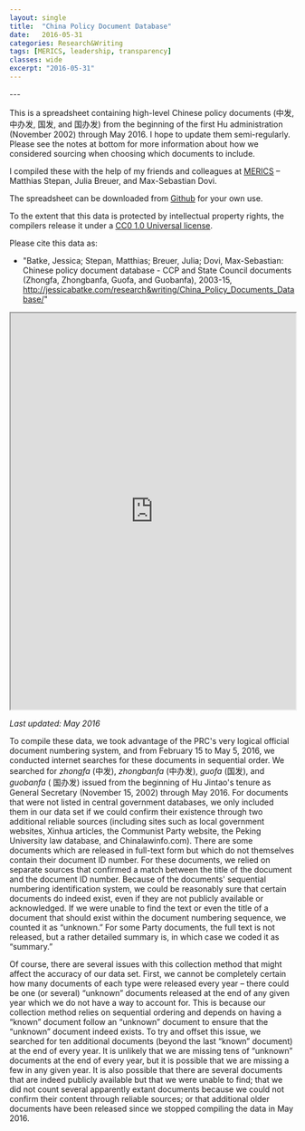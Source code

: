 ```yaml
---
layout: single
title:  "China Policy Document Database"
date:   2016-05-31
categories: Research&Writing
tags: [MERICS, leadership, transparency]
classes: wide
excerpt: "2016-05-31"
---
```





--- <br>

This is a spreadsheet containing high-level Chinese policy documents (中发, 中办发, 国发, and 国办发) from the beginning of the first Hu administration (November 2002) through May 2016. I hope to update them semi-regularly. Please see the notes at bottom for more information about how we considered sourcing when choosing which documents to include.

I compiled these with the help of my friends and colleagues at <a href="https://www.merics.org/en">MERICS</a> &ndash; Matthias Stepan, Julia Breuer, and Max-Sebastian Dovi.

The spreadsheet can be downloaded from <a href="https://github.com/jessicabatke/policydocuments">Github</a> for your own use.

To the extent that this data is protected by intellectual property rights, the compilers release it under a <a href="https://creativecommons.org/publicdomain/zero/1.0/">CC0 1.0 Universal license</a>.

Please cite this data as:
* "Batke, Jessica; Stepan, Matthias; Breuer, Julia; Dovi, Max-Sebastian: Chinese policy document database - CCP and State Council documents (Zhongfa, Zhongbanfa, Guofa, and Guobanfa), 2003-15, http://jessicabatke.com/research&writing/China_Policy_Documents_Database/"

<p><iframe height="700" src="https://docs.google.com/spreadsheets/d/1QTPN3wHDAiMVL9xi-5Fb37pxcbHn5TP1xWJRP2zxTi0/pubhtml?widget=true&amp;headers=false" width="100%"></iframe></p>

<em>Last updated: May 2016</em>

To compile these data, we took advantage of the PRC's very logical official document numbering system, and from February 15 to May 5, 2016, we conducted internet searches for these documents in sequential order. We searched for <em>zhongfa</em> (中发), <em>zhongbanfa</em> (中办发), <em>guofa</em> (国发), and <em>guobanfa</em> ( 国办发) issued from the beginning of Hu Jintao's tenure as General Secretary (November 15, 2002) through May 2016. For documents that were not listed in central government databases, we only included them in our data set if we could confirm their existence through two additional reliable sources (including sites such as local government websites, Xinhua articles, the Communist Party website, the Peking University law database, and Chinalawinfo.com). There are some documents which are released in full-text form but which do not themselves contain their document ID number. For these documents, we relied on separate sources that confirmed a match between the title of the document and the document ID number. Because of the documents' sequential numbering identification system, we could be reasonably sure that certain documents do indeed exist, even if they are not publicly available or acknowledged. If we were unable to find the text or even the title of a document that should exist within the document numbering sequence, we counted it as &ldquo;unknown.&rdquo; For some Party documents, the full text is not released, but a rather detailed summary is, in which case we coded it as &ldquo;summary.&rdquo;

Of course, there are several issues with this collection method that might affect the accuracy of our data set. First, we cannot be completely certain how many documents of each type were released every year &ndash; there could be one (or several) &ldquo;unknown&rdquo; documents released at the end of any given year which we do not have a way to account for. This is because our collection method relies on sequential ordering and depends on having a &ldquo;known&rdquo; document follow an &ldquo;unknown&rdquo; document to ensure that the &ldquo;unknown&rdquo; document indeed exists. To try and offset this issue, we searched for ten additional documents (beyond the last &ldquo;known&rdquo; document) at the end of every year. It is unlikely that we are missing tens of &ldquo;unknown&rdquo; documents at the end of every year, but it is possible that we are missing a few in any given year. It is also possible that there are several documents that are indeed publicly available but that we were unable to find; that we did not count several apparently extant documents because we could not confirm their content through reliable sources; or that additional older documents have been released since we stopped compiling the data in May 2016.
